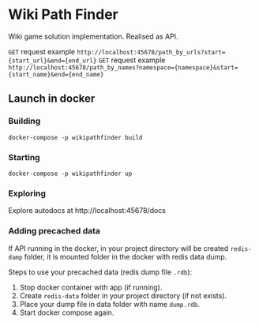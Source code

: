 # Wiki Path Finder

Wiki game solution implementation. Realised as API.

`GET` request example `http://localhost:45678/path_by_urls?start={start_url}&end={end_url}`
`GET` request example `http://localhost:45678/path_by_names?namespace={namespace}&start={start_name}&end={end_name}`

## Launch in docker

### Building

`docker-compose -p wikipathfinder build`

### Starting

`docker-compose -p wikipathfinder up`

### Exploring

Explore autodocs at http://localhost:45678/docs

### Adding precached data

If API running in the docker, in your project directory will be created `redis-damp` folder, 
it is mounted folder in the docker with redis data dump.

Steps to use your precached data (redis dump file `.rdb`):
1. Stop docker container with app (if running).
2. Create `redis-data` folder in your project directory (if not exists).
3. Place your dump file in data folder with name `dump.rdb`.
4. Start docker compose again.
